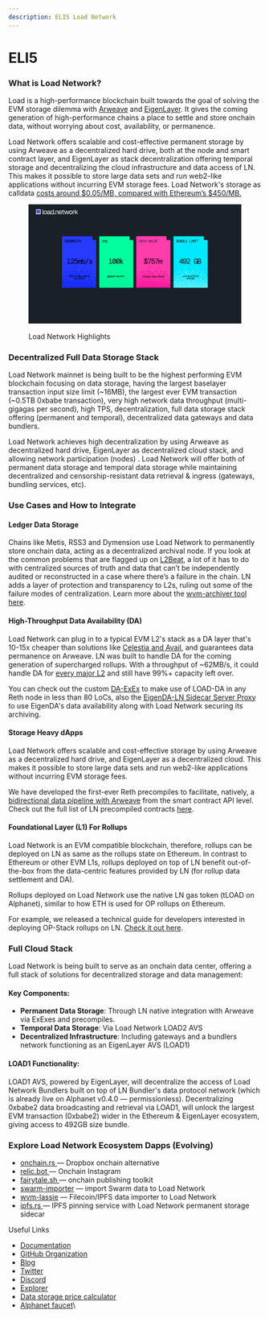 ```yaml
---
description: ELI5 Load Network
---
```


# ELI5

### What is Load Network?

Load is a high-performance blockchain built towards the goal of solving the EVM storage dilemma with [Arweave](https://arweave.org) and [EigenLayer](https://www.eigenlayer.xyz/). It gives the coming generation of high-performance chains a place to settle and store onchain data, without worrying about cost, availability, or permanence.

Load Network offers scalable and cost-effective permanent storage by using Arweave as a decentralized hard drive, both at the node and smart contract layer, and EigenLayer as stack decentralization offering temporal storage and decentralizing the cloud infrastructure and data access of LN. This makes it possible to store large data sets and run web2-like applications without incurring EVM storage fees. Load Network's storage as calldata [costs around $0.05/MB, compared with Ethereum’s $450/MB.](https://wvm.dev/calculator)

<figure><img src="../.gitbook/assets/image (26).png" alt=""><figcaption><p>Load Network Highlights</p></figcaption></figure>

### Decentralized Full Data Storage Stack

Load Network mainnet is being built to be the highest performing EVM blockchain focusing on data storage, having the largest baselayer transaction input size limit (\~16MB), the largest ever EVM transaction (\~0.5TB 0xbabe transaction), very high network data throughput (multi-gigagas per second), high TPS, decentralization, full data storage stack offering (permanent and temporal), decentralized data gateways and data bundlers.

Load Network achieves high decentralization by using Arweave as decentralized hard drive, EigenLayer as decentralized cloud stack, and allowing network participation (nodes) . Load Network will offer both of permanent data storage and temporal data storage while maintaining decentralized and censorship-resistant data retrieval & ingress (gateways, bundling services, etc).

### Use Cases and How to Integrate&#x20;

#### Ledger Data Storage

Chains like Metis, RSS3 and Dymension use Load Network to permanently store onchain data, acting as a decentralized archival node. If you look at the common problems that are flagged up on [L2Beat](https://l2beat.com/scaling/summary), a lot of it has to do with centralized sources of truth and data that can’t be independently audited or reconstructed in a case where there’s a failure in the chain. LN adds a layer of protection and transparency to L2s, ruling out some of the failure modes of centralization. Learn more about the [wvm-archiver tool here](../load-network-for-evm-chains/ledger-archiver-any-chain.md).

#### High-Throughput Data Availability (DA)

Load Network can plug in to a typical EVM L2's stack as a DA layer that's 10-15x cheaper than solutions like [Celestia and Avail](https://wvm.dev/calculator), and guarantees data permanence on Arweave. LN was built to handle DA for the coming generation of supercharged rollups. With a throughput of \~62MB/s, it could handle DA for [every major L2](https://rollup.wtf) and still have 99%+ capacity left over.

You can check out the custom [DA-ExEx](../load-network-for-evm-chains/da-exex-reth-only.md) to make use of LOAD-DA in any Reth node in less than 80 LoCs, also the [EigenDA-LN Sidecar Server Proxy](../da-integrations/ln-eigenda-proxy-server.md) to use EigenDA's data availability along with Load Network securing its archiving.

#### Storage Heavy dApps

Load Network offers scalable and cost-effective storage by using Arweave as a decentralized hard drive, and EigenLayer as a decentralized cloud. This makes it possible to store large data sets and run web2-like applications without incurring EVM storage fees.&#x20;

We have developed the first-ever Reth precompiles to facilitate, natively, a [bidirectional data pipeline with Arweave](https://blog.wvm.dev/weavevm-arweave-precompiles/) from the smart contract API level. Check out the full list of LN precompiled contracts [here](../using-load-network/load-network-precompiles.md).

#### Foundational Layer (L1) For Rollups

Load Network is an EVM compatible blockchain, therefore, rollups can be deployed on LN as same as the rollups state on Ethereum. In contrast to Ethereum or other EVM L1s, rollups deployed on top of LN benefit out-of-the-box from the data-centric features provided by LN (for rollup data settlement and DA).

Rollups deployed on Load Network use the native LN gas token (tLOAD on Alphanet), similar to how ETH is used for OP rollups on Ethereum.

For example, we released a technical guide for developers interested in deploying OP-Stack rollups on LN. [Check it out here](https://github.com/weaveVM/developers/blob/main/guides/op-rollup-deployment.md).&#x20;

### Full Cloud Stack

Load Network is being built to serve as an onchain data center, offering a full stack of solutions for decentralized storage and data management:

#### Key Components:

* **Permanent Data Storage**: Through LN native integration with Arweave via ExExes and precompiles.
* **Temporal Data Storage**: Via Load Network LOAD2 AVS
* **Decentralized Infrastructure**: Including gateways and a bundlers network functioning as an EigenLayer AVS (LOAD1)

#### LOAD1 Functionality:

LOAD1 AVS, powered by EigenLayer, will decentralize the access of Load Network Bundlers built on top of LN Bundler's data protocol network (which is already live on Alphanet v0.4.0 — permissionless). Decentralizing 0xbabe2 data broadcasting and retrieval via LOAD1, will unlock the largest EVM transaction (0xbabe2) wider in the Ethereum & EigenLayer ecosystem, giving access to 492GB size bundle.

### Explore Load Network Ecosystem Dapps (Evolving)

* [onchain.rs ](https://onchain.rs)— Dropbox onchain alternative
* [relic.bot ](https://relic.bot)— Onchain Instagram
* [fairytale.sh ](https://fairytale.sh)— onchain publishing toolkit
* [swarm-importer](https://blog.wvm.dev/swarm-importer/) — import Swarm data to Load Network
* [wvm-lassie](https://github.com/weaveVM/wvm-lassie) — Filecoin/IPFS data importer to Load Network&#x20;
* [ipfs.rs ](https://ipfs.rs)— IPFS pinning service with Load Network permanent storage sidecar

Useful Links

* [Documentation](overview.md)
* [GitHub Organization](https://github.com/weaveVM)
* [Blog](https://blog.wvm.dev)
* [Twitter](https://x.com/weavevm)
* [Discord](https://dsc.gg/wvm)
* [Explorer](https://explorer.wvm.dev)
* [Data storage price calculator](https://wvm.dev/calculator)
* [Alphanet faucet](https://wvm.dev/faucet)\
